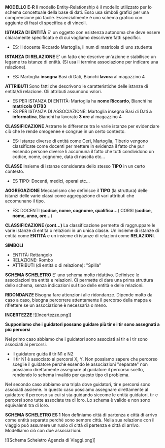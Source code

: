 **MODELLO E-R**
Il modello Entity-Relationship è il modello utilizzato per lo schema concettuale della base di dati.
Esso usa simboli grafici per una comprensione più facile. Essenzialmente è uno schema grafico con aggiunte di frasi di specifica e di vincoli.

**ISTANZA DI ENTITÀ**
E' un oggetto con esistenza autonoma che deve essere chiaramente specificato e di cui vogliamo descrivere fatti specifici.
- ES: Il docente Riccardo Martoglia, il num di matricola di uno studente

**ISTANZA DI RELAZIONE**
E' un fatto che descrive un'azione e stabilisce un legame tra istanze di entità.
(Si usa il termine associazione per indicare una relazione).
- ES: Martoglia **insegna** Basi di Dati, Bianchi **lavora** al magazzino 4

**ATTRIBUTI**
Sono fatti che descrivono le caratteristiche delle istanze di entità/di relazione. Gli attributi assumono valori.
- ES PER ISTANZA DI ENTITÀ: Martoglia ha **nome Riccardo**, Bianchi ha **matricola 01783**
- ES PER ISTANZA DI ASSOCIAZIONE: Martoglia insegna Basi di Dati **a informatica**, Bianchi ha lavorato **3 ore** al magazzino 4

**CLASSIFICAZIONE**
Astrarre le differenze tra le varie istanze per evidenziare ciò che le rende omogenee e congrue in un certo contesto.
- ES: Istanze diverse di entità come Ceri, Martoglia, Tiberio vengono classificate come docenti per mettere in evidenza il fatto che pur essendo persone diverse li accomuna il fatto che tutti condividono un codice, nome, cognome, data di nascita etc...

**CLASSE**
Insieme di istanze considerate dello stesso **TIPO** in un certo contesto.
- ES TIPO: Docenti, medici, operai etc...

**AGGREGAZIONE**
Meccanismo che definisce il **TIPO** (la struttura) delle istanzi delle varie classi come aggregazione di vari attributi che accomunano il tipo.
- ES: DOCENTI (**codice, nome, cognome, qualifica...**) CORSI (**codice, nome, anno, ore...**)

**CLASSIFICAZIONE (cont...)**
La classificazione permette di raggruppare le varie istanze di entità o relazioni in un unica classe. Un insieme di istanze di entità come **ENTITÀ** e un insieme di istanze di relazioni come **RELAZIONI**.

**SIMBOLI**
- ENTITÀ: Rettangolo
- RELAZIONE: Rombo
- ATTRIBUTI (di entità o di relazione): "Spilla"

**SCHEMA SCHELETRO**
E' uno schema molto riduttivo. Definisce le associazioni tra entità e relazioni. Ci permette di dare una prima struttura dello schema, senza indicazioni sul tipo delle entità e delle relazioni.

**RIDONDANZE**
Bisogna fare attenzioni alle ridondanze. Dipende molto da caso a caso, bisogna percorrere attentamente il percorso della mappa e riflettere se un associazione è necessaria o meno.

**INCERTEZZE**
![[Incertezze.png]]

**Supponiamo che i guidatori possano guidare più tir e i tir sono assegnati a più percorsi**

Nel primo caso abbiamo che i guidatori sono associati ai tir e i tir sono associati ai percorsi.
- Il guidatore guida il tir N1 e N2
- Il tir N1 è associato ai percorsi X, Y. 
Non possiamo sapere che percorso sceglie il guidatore perchè essendo le associazioni "separate" non possiamo direttamente assegnare al guidatore il percorso scelto, rendendo lo schema invalido per questo tipo di problema.

Nel secondo caso abbiamo una tripla dove guidatori, tir e percorsi sono associati assieme.
In questo caso possiamo assegnare direttamente al guidatore il percorso su cui si sta guidando siccome le entità guidatori, tir e percorsi sono tutte associate tra di loro. Lo schema è valido e non sono equivalenti tra di loro.

**SCHEMA SCHELETRO ES 1**
Non definiamo città di partenza e città di arrivo come entità separate perchè sono sempre città. Nella sua relazione con il viaggio può assumere un ruolo di città di partenza e città di arrivo. Modelliamo ciò con due associazioni.

![[Schema Scheletro Agenzia di Viaggi.png]]



